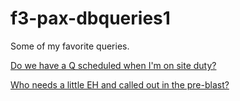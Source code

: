 # f3-pax-dbqueries1
Some of my favorite queries.

[Do we have a Q scheduled when I'm on site duty?](do-we-have-a-q-scheduled.md)

[Who needs a little EH and called out in the pre-blast?](siteq-callouts1.md)
